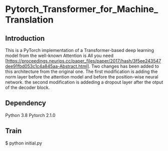 # Pytorch_Transformer_for_Machine_Translation
## Introduction
This is a PyTorch implementation of a Transformer-based deep learning model from the well-known Attention is All you need [https://proceedings.neurips.cc/paper_files/paper/2017/hash/3f5ee243547dee91fbd053c1c4a845aa-Abstract.html]. Two changes has been added to this architecture from the original one. The first modification is adding the norm layer before the attention model and before the position-wise neural network. the second modification is addeding a dropout layer after the otput of the decoder block.

## Dependency
Python 3.8
Pytorch 2.1.0

## Train
$ python initial.py

